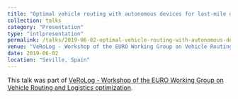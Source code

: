 ```yaml
---
title: "Optimal vehicle routing with autonomous devices for last-mile delivery"
collection: talks
category: "Presentation"
type: "intlpresentation"
permalink: /talks/2019-06-02-optimal-vehicle-routing-with-autonomous-devices-for-last-mile-delivery
venue: "VeRoLog - Workshop of the EURO Working Group on Vehicle Routing and Logistics optimization"
date: 2019-06-02
location: "Seville, Spain"
---
```


This talk was part of [VeRoLog - Workshop of the EURO Working Group on Vehicle Routing and Logistics optimization](https://verolog2019.sciencesconf.org/browse/speaker?authorid=369995).